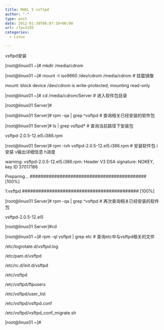 ```yaml
---
title: RHEL 5 vsftpd
author: "-"
type: post
date: 2012-01-30T06:07:10+00:00
url: /?p=2195
categories:
  - Linux

---
```

vsftpd安装
  
[root@linux01 ~]# mkdir /media/cdrom
  
[root@linux01 ~]# mount -t iso9660 /dev/cdrom /media/cdrom # 挂载镜像
  
mount: block device /dev/cdrom is write-protected, mounting read-only
  
[root@linux01 ~]# cd /media/cdrom/Server # 进入软件包目录
  
[root@linux01 Server]#
  
[root@linux01 Server]# rpm -qa | grep ^vsftpd # 查询相关已经安装的软件包
  
[root@linux01 Server]# ls | grep vsftpd* # 查询当前路径下安装包
  
vsftpd-2.0.5-12.el5.i386.rpm
  
[root@linux01 Server]# rpm -ivh vsftpd-2.0.5-12.el5.i386.rpm # 安装软件包 i安装 v输出详细信息 h进度
  
warning: vsftpd-2.0.5-12.el5.i386.rpm: Header V3 DSA signature: NOKEY, key ID 37017186
  
Preparing... ########################################### [100%]
  
1:vsftpd ########################################### [100%]
  
[root@linux01 Server]# rpm -qa | grep ^vsftpd # 再次查询相关已经安装的软件包
  
vsftpd-2.0.5-12.el5
  
[root@linux01 Server]#cd
  
[root@linux01 ~]# rpm -ql vsftpd | grep etc # 查询etc中与vsftpd相关的文件
  
/etc/logrotate.d/vsftpd.log
  
/etc/pam.d/vsftpd
  
/etc/rc.d/init.d/vsftpd
  
/etc/vsftpd
  
/etc/vsftpd/ftpusers
  
/etc/vsftpd/user_list
  
/etc/vsftpd/vsftpd.conf
  
/etc/vsftpd/vsftpd_conf_migrate.sh
  
[root@linux01 ~]#
